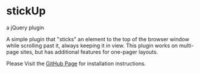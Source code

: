 stickUp
=======
a jQuery plugin

A simple plugin that "sticks" an element to the top of the browser window while scrolling past it, always keeping it in view. This plugin works on multi-page sites, but has additional features for one-pager layouts.

Please Visit the <a href="http://lirancohen.github.io/stickUp">GitHub Page</a> for installation instructions.